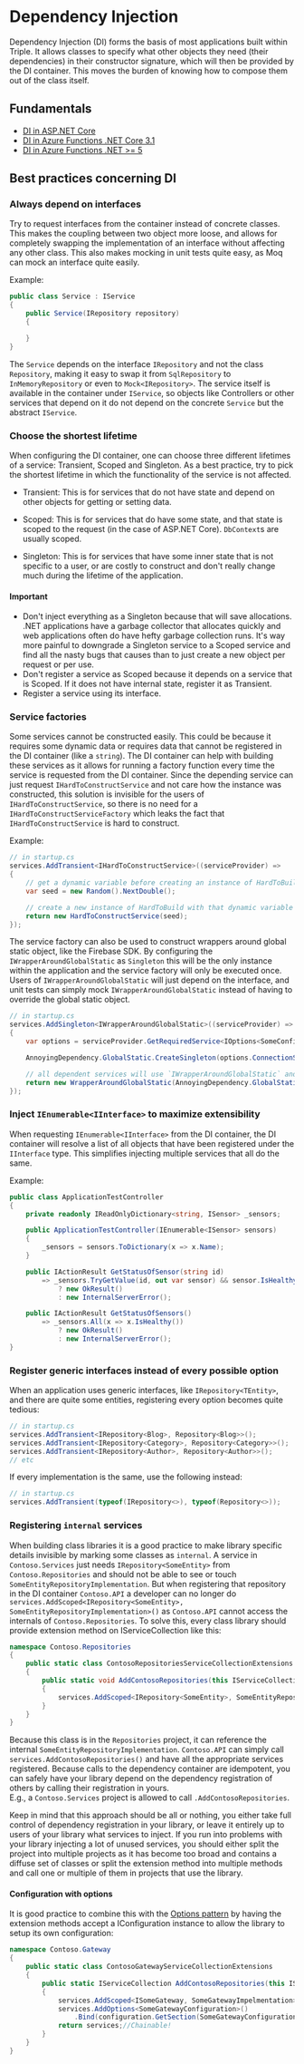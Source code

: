 # Dependency Injection

Dependency Injection (DI) forms the basis of most applications built within Triple. 
It allows classes to specify what other objects they need (their dependencies) in their constructor signature, which will then be provided by the DI container.
This moves the burden of knowing how to compose them out of the class itself. 

## Fundamentals

- [DI in ASP.NET Core](https://docs.microsoft.com/en-us/aspnet/core/fundamentals/dependency-injection?view=aspnetcore-6.0)
- [DI in Azure Functions .NET Core 3.1](https://docs.microsoft.com/en-us/azure/azure-functions/functions-dotnet-dependency-injection)
- [DI in Azure Functions .NET >= 5](https://docs.microsoft.com/en-us/azure/azure-functions/dotnet-isolated-process-guide)

## Best practices concerning DI

### Always depend on interfaces

Try to request interfaces from the container instead of concrete classes. This makes the coupling between two object more loose, and allows for completely swapping the implementation of an interface without affecting any other class. This also makes mocking in unit tests quite easy, as Moq can mock an interface quite easily.

Example:

```c#
public class Service : IService 
{
    public Service(IRepository repository) 
    {

    }
}
```

The `Service` depends on the interface `IRepository` and not the class `Repository`, making it easy to swap it from `SqlRepository` to `InMemoryRepository` or even to `Mock<IRepository>`. The service itself is available in the container under `IService`, so objects like Controllers or other services that depend on it do not depend on the concrete `Service` but the abstract `IService`.

### Choose the shortest lifetime

When configuring the DI container, one can choose three different lifetimes of a service: Transient, Scoped and Singleton. As a best practice, try to pick the shortest lifetime in which the functionality of the service is not affected.

- Transient: This is for services that do not have state and depend on other objects for getting or setting data.

- Scoped: This is for services that do have some state, and that state is scoped to the request (in the case of ASP.NET Core). `DbContext`s are usually scoped. 

- Singleton: This is for services that have some inner state that is not specific to a user, or are costly to construct and don't really change much during the lifetime of the application.

#### Important

- Don't inject everything as a Singleton because that will save allocations. .NET applications have a garbage collector that allocates quickly and web applications often do have hefty garbage collection runs. It's way more painful to downgrade a Singleton service to a Scoped service and find all the nasty bugs that causes than to just create a new object per request or per use.
- Don't register a service as Scoped because it depends on a service that is Scoped. If it does not have internal state, register it as Transient.
- Register a service using its interface.

### Service factories

Some services cannot be constructed easily. This could be because it requires some dynamic data or requires data that cannot be registered in the DI container (like a `string`). The DI container can help with building these services as it allows for running a factory function every time the service is requested from the DI container. Since the depending service can just request `IHardToConstructService` and not care how the instance was constructed, this solution is invisible for the users of `IHardToConstructService`, so there is no need for a `IHardToConstructServiceFactory` which leaks the fact that `IHardToConstructService` is hard to construct.

Example:

```c#
// in startup.cs
services.AddTransient<IHardToConstructService>((serviceProvider) => 
{
    // get a dynamic variable before creating an instance of HardToBuild
    var seed = new Random().NextDouble();

    // create a new instance of HardToBuild with that dynamic variable
    return new HardToConstructService(seed);
});
```

The service factory can also be used to construct wrappers around global static object, like the Firebase SDK. By configuring the `IWrapperAroundGlobalStatic` as `Singleton` this will be the only instance within the application and the service factory will only be executed once. Users of `IWrapperAroundGlobalStatic` will just depend on the interface, and unit tests can simply mock `IWrapperAroundGlobalStatic` instead of having to override the global static object.

```c#
// in startup.cs
services.AddSingleton<IWrapperAroundGlobalStatic>((serviceProvider) => 
{
    var options = serviceProvider.GetRequiredService<IOptions<SomeConfig>>();

    AnnoyingDependency.GlobalStatic.CreateSingleton(options.ConnectionString);

    // all dependent services will use `IWrapperAroundGlobalStatic` and not even know its globally available
    return new WrapperAroundGlobalStatic(AnnoyingDependency.GlobalStatic.Instance);
});
```

### Inject `IEnumerable<IInterface>` to maximize extensibility

When requesting `IEnumerable<IInterface>` from the DI container, the DI container will resolve a list of all objects that have been registered under the `IInterface` type. This simplifies injecting multiple services that all do the same.

Example:

```c#
public class ApplicationTestController
{
    private readonly IReadOnlyDictionary<string, ISensor> _sensors;

    public ApplicationTestController(IEnumerable<ISensor> sensors) 
    {
        _sensors = sensors.ToDictionary(x => x.Name);
    }

    public IActionResult GetStatusOfSensor(string id)
        => _sensors.TryGetValue(id, out var sensor) && sensor.IsHealthy() 
            ? new OkResult() 
            : new InternalServerError();

    public IActionResult GetStatusOfSensors()
        => _sensors.All(x => x.IsHealthy())
            ? new OkResult() 
            : new InternalServerError();
}
```

### Register generic interfaces instead of every possible option

When an application uses generic interfaces, like `IRepository<TEntity>`, and there are quite some entities, registering every option becomes quite tedious:

```c#
// in startup.cs
services.AddTransient<IRepository<Blog>, Repository<Blog>>();
services.AddTransient<IRepository<Category>, Repository<Category>>();
services.AddTransient<IRepository<Author>, Repository<Author>>();
// etc
```

If every implementation is the same, use the following instead:

```c#
// in startup.cs
services.AddTransient(typeof(IRepository<>), typeof(Repository<>));
```

### Registering `internal` services

When building class libraries it is a good practice to make library specific details invisible by marking some classes as `internal`. A service in `Contoso.Services` just needs `IRepository<SomeEntity>` from `Contoso.Repositories` and should not be able to see or touch `SomeEntityRepositoryImplementation`. But when registering that repository in the DI container `Contoso.API` a developer can no longer do `services.AddScoped<IRepository<SomeEntity>, SomeEntityRepositoryImplementation>()` as `Contoso.API` cannot access the internals of `Contoso.Repositories`. 
To solve this, every class library should provide extension method on IServiceCollection like this:

```c#
namespace Contoso.Repositories
{
    public static class ContosoRepositoriesServiceCollectionExtensions 
    {
        public static void AddContosoRepositories(this IServiceCollection services) 
        {
            services.AddScoped<IRepository<SomeEntity>, SomeEntityRepositoryImplementation>();
        }
    }
}
```

Because this class is in the `Repositories` project, it can reference the internal `SomeEntityRepositoryImplementation`. `Contoso.API` can simply call `services.AddContosoRepositories()` and have all the appropriate services registered. Because calls to the dependency container are idempotent, you can safely have your library depend on the dependency registration of others by calling their registration in yours.  
E.g., a `Contoso.Services` project is allowed to call `.AddContosoRepositories`.

Keep in mind that this approach should be all or nothing, you either take full control of dependency registration in your library, or leave it entirely up to users of your library what services to inject. 
If you run into problems with your library injecting a lot of unused services, you should either split the project into multiple projects as it has become too broad and contains a diffuse set of classes or split the extension method into multiple methods and call one or multiple of them in projects that use the library.

#### Configuration with options

It is good practice to combine this with the [Options pattern](Options.md) by having the extension methods accept a IConfiguration instance to allow the library to setup its own configuration:

```c#
namespace Contoso.Gateway
{
    public static class ContosoGatewayServiceCollectionExtensions
    {
        public static IServiceCollection AddContosoRepositories(this IServiceCollection services, IConfiguration config) 
        {
            services.AddScoped<ISomeGateway, SomeGatewayImpelmentation>();
			services.AddOptions<SomeGatewayConfiguration>()
				.Bind(configuration.GetSection(SomeGatewayConfiguration.SectionName));
            return services;//Chainable!
        }
    }
}
```

